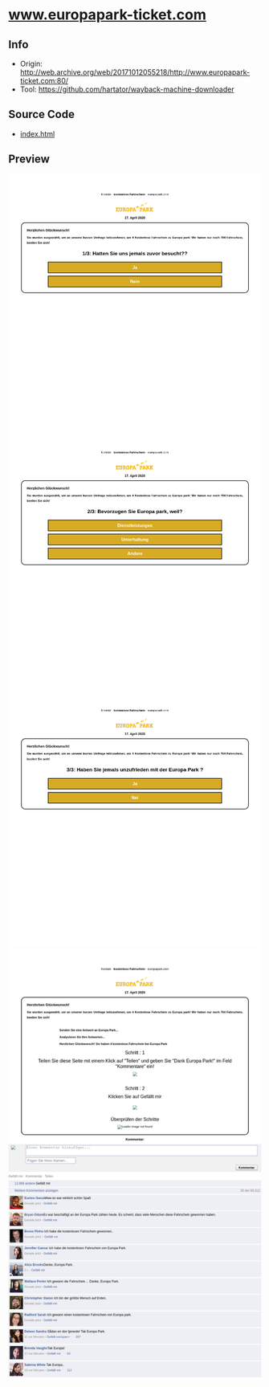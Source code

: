 # www.europapark-ticket.com

## Info

- Origin: http://web.archive.org/web/20171012055218/http://www.europapark-ticket.com:80/
- Tool: https://github.com/hartator/wayback-machine-downloader

## Source Code

- [index.html](./src/index.html)

## Preview

![](./preview/screenshot-web.archive.org-2020.04.17-23_53_19.png)
![](./preview/screenshot-web.archive.org-2020.04.17-23_53_31.png)
![](./preview/screenshot-web.archive.org-2020.04.17-23_53_40.png)
![](./preview/screenshot-web.archive.org-2020.04.17-23_54_25.png)
